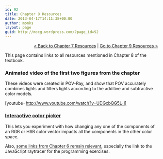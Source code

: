 ```yaml
---
id: 92
title: Chapter 8 Resources
date: 2013-04-17T14:11:38+00:00
author: monks
layout: page
guid: http://mocg.wordpress.com/?page_id=92
---
```

<p style="text-align:right;">
  <a title="Chapter 7 Resources" href="http://mocg.wordpress.com/chapter-7-resources/">< Back to Chapter 7 Resources</a> | <a title="Chapter 9 Resources" href="http://mocg.wordpress.com/chapter-9-resources/">Go to Chapter 9 Resources ></a>
</p>

This page contains links to all resources mentioned in Chapter 8 of the textbook.

### Animated video of the first two figures from the chapter

These videos were created in POV-Ray, and show that POV accurately combines lights and filters lights according to the additive and subtractive color models.

[youtube=http://www.youtube.com/watch?v=UDGxbQG5L-I]

### [Interactive color picker](https://nathancarter.github.io/color-converter)

This lets you experiment with how changing any one of the components of an RGB or HSB color vector impacts all the components in the other color space.

Also, [some links from Chapter 6 remain relevant](http://mocg.wordpress.com/chapter-6-resources/ "Chapter 6 Resources"), especially the link to the JavaScript raytracer for the programming exercises.
